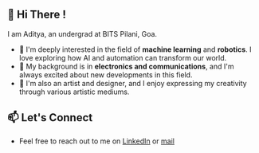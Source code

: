 ## 👋 Hi There !
I am Aditya, an undergrad at BITS Pilani, Goa.

- 🤖 I'm deeply interested in the field of **machine learning** and **robotics**. I love exploring how AI and automation can transform our world.
- 📡 My background is in **electronics and communications**, and I'm always excited about new developments in this field.
- 🎨 I'm also an artist and designer, and I enjoy expressing my creativity through various artistic mediums.
 
## 📫 Let's Connect

- Feel free to reach out to me on [LinkedIn](https://www.linkedin.com/in/aditya-kurande-15a644254/) or [mail](mailto:aditya.kurande@gmail.com)
<!--
**thatblueboy/thatblueboy** is a ✨ _special_ ✨ repository because its `README.md` (this file) appears on your GitHub profile.

Here are some ideas to get you started:

- 🔭 I’m currently working on ...
- 🌱 I’m currently learning ...
- 👯 I’m looking to collaborate on ...
- 🤔 I’m looking for help with ...
- 💬 Ask me about ...
- 📫 How to reach me: ...
- 😄 Pronouns: ...
- ⚡ Fun fact: ...
-->
